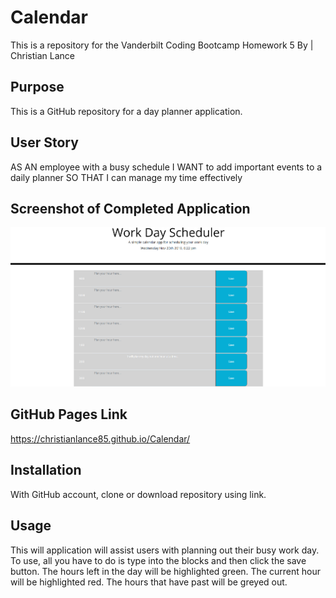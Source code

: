 # Calendar
This is a repository for the Vanderbilt Coding Bootcamp Homework 5
By | Christian Lance


## Purpose
This is a GitHub repository for a day planner application. 


## User Story
AS AN employee with a busy schedule
I WANT to add important events to a daily planner
SO THAT I can manage my time effectively


## Screenshot of Completed Application

![Password Generator Demo](/assets/day-planner.PNG)

## GitHub Pages Link
https://christianlance85.github.io/Calendar/


## Installation

With GitHub account, clone or download repository using link. 


## Usage

This will application will assist users with planning out their busy work day.
To use, all you have to do is type into the blocks and then click the save button.
The hours left in the day will be highlighted green.
The current hour will be highlighted red.
The hours that have past will be greyed out.